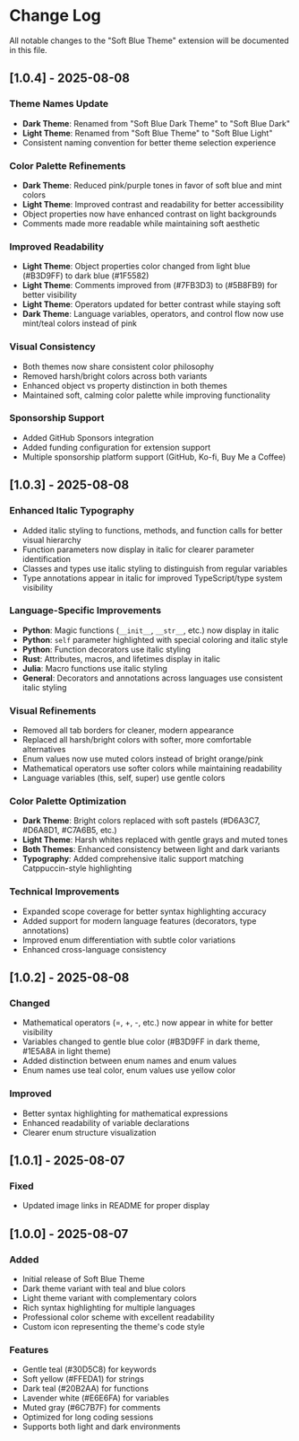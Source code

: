 # Change Log

All notable changes to the "Soft Blue Theme" extension will be documented in this file.

## [1.0.4] - 2025-08-08

### Theme Names Update
- **Dark Theme**: Renamed from "Soft Blue Dark Theme" to "Soft Blue Dark"
- **Light Theme**: Renamed from "Soft Blue Theme" to "Soft Blue Light"
- Consistent naming convention for better theme selection experience

### Color Palette Refinements
- **Dark Theme**: Reduced pink/purple tones in favor of soft blue and mint colors
- **Light Theme**: Improved contrast and readability for better accessibility
- Object properties now have enhanced contrast on light backgrounds
- Comments made more readable while maintaining soft aesthetic

### Improved Readability
- **Light Theme**: Object properties color changed from light blue (#B3D9FF) to dark blue (#1F5582)
- **Light Theme**: Comments improved from (#7FB3D3) to (#5B8FB9) for better visibility
- **Light Theme**: Operators updated for better contrast while staying soft
- **Dark Theme**: Language variables, operators, and control flow now use mint/teal colors instead of pink

### Visual Consistency
- Both themes now share consistent color philosophy
- Removed harsh/bright colors across both variants
- Enhanced object vs property distinction in both themes
- Maintained soft, calming color palette while improving functionality

### Sponsorship Support
- Added GitHub Sponsors integration
- Added funding configuration for extension support
- Multiple sponsorship platform support (GitHub, Ko-fi, Buy Me a Coffee)

## [1.0.3] - 2025-08-08

### Enhanced Italic Typography
- Added italic styling to functions, methods, and function calls for better visual hierarchy
- Function parameters now display in italic for clearer parameter identification
- Classes and types use italic styling to distinguish from regular variables
- Type annotations appear in italic for improved TypeScript/type system visibility

### Language-Specific Improvements
- **Python**: Magic functions (`__init__`, `__str__`, etc.) now display in italic
- **Python**: `self` parameter highlighted with special coloring and italic style
- **Python**: Function decorators use italic styling
- **Rust**: Attributes, macros, and lifetimes display in italic
- **Julia**: Macro functions use italic styling
- **General**: Decorators and annotations across languages use consistent italic styling

### Visual Refinements
- Removed all tab borders for cleaner, modern appearance
- Replaced all harsh/bright colors with softer, more comfortable alternatives
- Enum values now use muted colors instead of bright orange/pink
- Mathematical operators use softer colors while maintaining readability
- Language variables (this, self, super) use gentle colors

### Color Palette Optimization
- **Dark Theme**: Bright colors replaced with soft pastels (#D6A3C7, #D6A8D1, #C7A6B5, etc.)
- **Light Theme**: Harsh whites replaced with gentle grays and muted tones
- **Both Themes**: Enhanced consistency between light and dark variants
- **Typography**: Added comprehensive italic support matching Catppuccin-style highlighting

### Technical Improvements
- Expanded scope coverage for better syntax highlighting accuracy
- Added support for modern language features (decorators, type annotations)
- Improved enum differentiation with subtle color variations
- Enhanced cross-language consistency

## [1.0.2] - 2025-08-08

### Changed
- Mathematical operators (=, +, -, etc.) now appear in white for better visibility
- Variables changed to gentle blue color (#B3D9FF in dark theme, #1E5A8A in light theme)
- Added distinction between enum names and enum values
- Enum names use teal color, enum values use yellow color

### Improved
- Better syntax highlighting for mathematical expressions
- Enhanced readability of variable declarations
- Clearer enum structure visualization

## [1.0.1] - 2025-08-07

### Fixed
- Updated image links in README for proper display

## [1.0.0] - 2025-08-07

### Added
- Initial release of Soft Blue Theme
- Dark theme variant with teal and blue colors
- Light theme variant with complementary colors
- Rich syntax highlighting for multiple languages
- Professional color scheme with excellent readability
- Custom icon representing the theme's code style

### Features
- Gentle teal (#30D5C8) for keywords
- Soft yellow (#FFEDA1) for strings
- Dark teal (#20B2AA) for functions
- Lavender white (#E6E6FA) for variables
- Muted gray (#6C7B7F) for comments
- Optimized for long coding sessions
- Supports both light and dark environments
